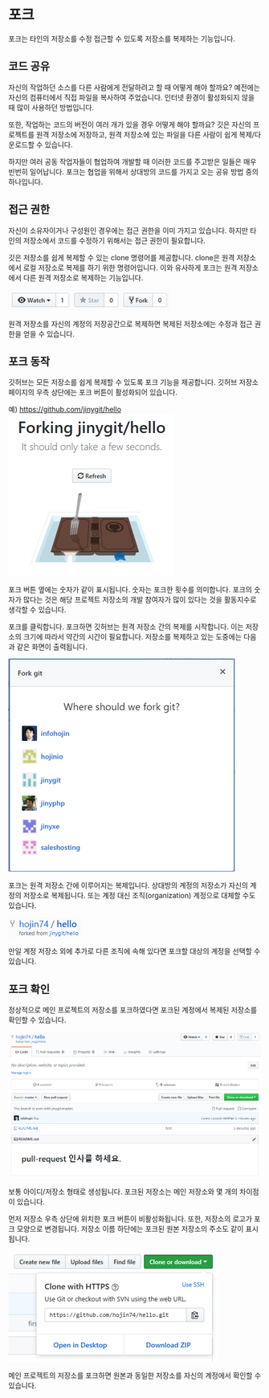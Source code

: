 # 포크
포크는 타인의 저장소를 수정 접근할 수 있도록 저장소를 복제하는 기능입니다.

## 코드 공유
자신의 작업하던 소스를 다른 사람에게 전달하려고 할 때 어떻게 해야 할까요? 예전에는 자신의 컴퓨터에서 직접 파일을 복사하여 주었습니다. 인터넷 환경이 활성화되지 않을 때 많이 사용하던 방법입니다.

또한, 작업하는 코드의 버전이 여러 개가 있을 경우 어떻게 해야 할까요? 깃은 자신의 프로젝트를 원격 저장소에 저장하고, 원격 저장소에 있는 파일을 다른 사람이 쉽게 복제/다운로드할 수 있습니다.

하지만 여러 공동 작업자들이 협업하여 개발할 때 이러한 코드를 주고받은 일들은 매우 빈번히 일어납니다. 포크는 협업을 위해서 상대방의 코드를 가지고 오는 공유 방법 중의 하나입니다.

## 접근 권한
자신이 소유자이거나 구성원인 경우에는 접근 권한을 이미 가지고 있습니다. 하지만 타인의 저장소에서 코드를 수정하기 위해서는 접근 권한이 필요합니다.

깃은 저장소를 쉽게 복제할 수 있는 clone 명령어를 제공합니다. clone은 원격 저장소에서 로컬 저장소로 복제를 하기 위한 명령어입니다. 이와 유사하게 포크는 원격 저장소에서 다른 원격 저장소로 복제하는 기능입니다.

![풀리퀘스트](./img/image004.png)  

원격 저장소를 자신의 계정의 저장공간으로 복제하면 복제된 저장소에는 수정과 접근 권한을 얻을 수 있습니다. 

## 포크 동작
깃허브는 모든 저장소를 쉽게 복제할 수 있도록 포크 기능을 제공합니다. 깃허브 저장소 페이지의 우측 상단에는 포크 버튼이 활성화되어 있습니다.

예) https://github.com/jinygit/hello
![풀리퀘스트](./img/image005.png)  

포크 버튼 옆에는 숫자가 같이 표시됩니다. 숫자는 포크한 횟수를 의미합니다. 포크의 숫자가 많다는 것은 해당 프로젝트 저장소의 개발 참여자가 많이 있다는 것을 활동지수로 생각할 수 있습니다. 

포크를 클릭합니다. 포크하면 깃허브는 원격 저장소 간의 복제를 시작합니다. 이는 저장소의 크기에 따라서 약간의 시간이 필요합니다. 저장소를 복제하고 있는 도중에는 다음과 같은 화면이 출력됩니다.

![풀리퀘스트](./img/image006.png)  

포크는 원격 저장소 간에 이루어지는 복제입니다. 상대방의 계정의 저장소가 자신의 계정의 저장소로 복제됩니다. 또는 계정 대신 조직(organization) 계정으로 대체할 수도 있습니다.

![풀리퀘스트](./img/image007.png)  

만일 계정 저장소 외에 추가로 다른 조직에 속해 있다면 포크할 대상의 계정을 선택할 수 있습니다.

## 포크 확인
정상적으로 메인 프로젝트의 저장소를 포크하였다면 포크된 계정에서 복제된 저장소를 확인할 수 있습니다.

![풀리퀘스트](./img/image008.png)  

보통 아이디/저장소 형태로 생성됩니다. 포크된 저장소는 메인 저장소와 몇 개의 차이점이 있습니다. 

먼저 저장소 우측 상단에 위치한 포크 버튼이 비활성화됩니다. 또한, 저장소의 로고가 포크 모양으로 변경됩니다. 저장소 이름 하단에는 포크된 원본 저장소의 주소도 같이 표시됩니다.

![풀리퀘스트](./img/image009.png)  

메인 프로젝트의 저장소를 포크하면 원본과 동일한 저장소를 자신의 계정에서 확인할 수 있습니다.
